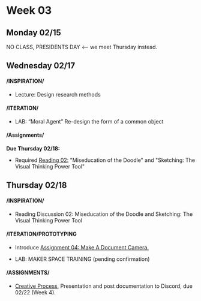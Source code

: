 # Week 03
## Monday 02/15

NO CLASS, PRESIDENTS DAY <-- we meet Thursday instead. 

## Wednesday 02/17

#### /INSPIRATION/
* Lecture: Design research methods 

#### /ITERATION/
* LAB: “Moral Agent” Re-design the form of a common object

#### /Assignments/ 

**Due Thursday 02/18:** 
* Required [Reading 02:](Reading_Responses.md) "Miseducation of the Doodle" and "Sketching: The Visual Thinking Power Tool" 


##  Thursday 02/18


#### /INSPIRATION/
* Reading Discussion 02: Miseducation of the Doodle and Sketching: The Visual Thinking Power Tool 

#### /ITERATION/PROTOTYPING
* Introduce [Assignment 04: Make A Document Camera.](4_document_camera.md)

* LAB: MAKER SPACE TRAINING (pending confirmation)


#### /ASSIGNMENTS/
 
* [Creative Process](Project1_creative_process.md), Presentation and post documentation to Discord, due 02/22 (Week 4).   
